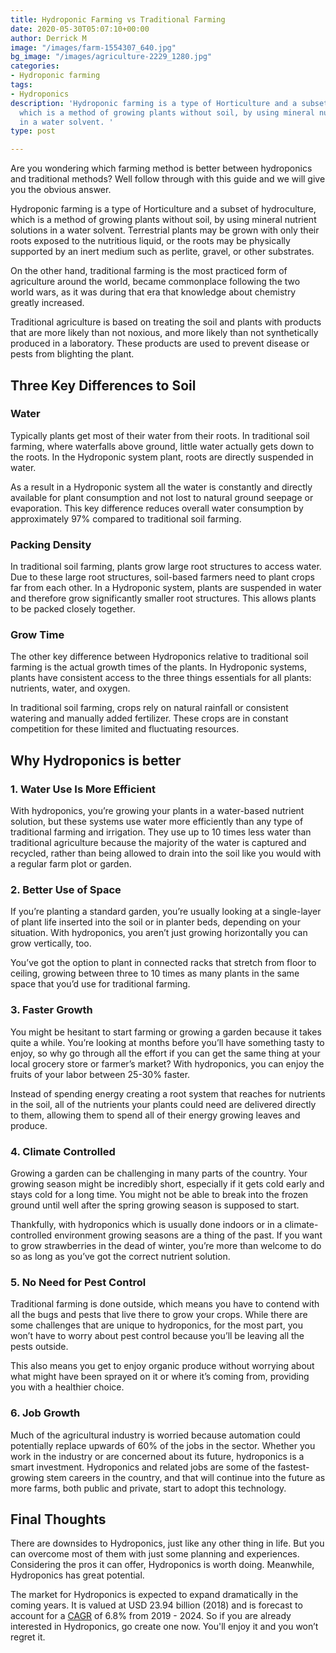 ```yaml
---
title: Hydroponic Farming vs Traditional Farming
date: 2020-05-30T05:07:10+00:00
author: Derrick M
image: "/images/farm-1554307_640.jpg"
bg_image: "/images/agriculture-2229_1280.jpg"
categories:
- Hydroponic farming
tags:
- Hydroponics
description: 'Hydroponic farming is a type of Horticulture and a subset of hydroculture,
  which is a method of growing plants without soil, by using mineral nutrient solutions
  in a water solvent. '
type: post

---
```

Are you wondering which farming method is better between hydroponics and traditional methods? Well follow through with this guide and we will give you the obvious answer.

Hydroponic farming is a type of Horticulture and a subset of hydroculture, which is a method of growing plants without soil, by using mineral nutrient solutions in a water solvent. Terrestrial plants may be grown with only their roots exposed to the nutritious liquid, or the roots may be physically supported by an inert medium such as perlite, gravel, or other substrates.

On the other hand, traditional farming is the most practiced form of agriculture around the world, became commonplace following the two world wars, as it was during that era that knowledge about chemistry greatly increased.

Traditional agriculture is based on treating the soil and plants with products that are more likely than not noxious, and more likely than not synthetically produced in a laboratory. These products are used to prevent disease or pests from blighting the plant.

## Three Key Differences to Soil

### Water

Typically plants get most of their water from their roots. In traditional soil farming, where waterfalls above ground, little water actually gets down to the roots. In the Hydroponic system plant, roots are directly suspended in water.

As a result in a Hydroponic system all the water is constantly and directly available for plant consumption and not lost to natural ground seepage or evaporation. This key difference reduces overall water consumption by approximately 97% compared to traditional soil farming.

### Packing Density

In traditional soil farming, plants grow large root structures to access water. Due to these large root structures, soil-based farmers need to plant crops far from each other. In a Hydroponic system, plants are suspended in water and therefore grow significantly smaller root structures. This allows plants to be packed closely together.

### Grow Time

The other key difference between Hydroponics relative to traditional soil farming is the actual growth times of the plants. In Hydroponic systems, plants have consistent access to the three things essentials for all plants: nutrients, water, and oxygen.

In traditional soil farming, crops rely on natural rainfall or consistent watering and manually added fertilizer. These crops are in constant competition for these limited and fluctuating resources.

## Why Hydroponics is better

### 1. Water Use Is More Efficient

With hydroponics, you’re growing your plants in a water-based nutrient solution, but these systems use water more efficiently than any type of traditional farming and irrigation. They use up to 10 times less water than traditional agriculture because the majority of the water is captured and recycled, rather than being allowed to drain into the soil like you would with a regular farm plot or garden.

### 2. Better Use of Space

If you’re planting a standard garden, you’re usually looking at a single-layer of plant life inserted into the soil or in planter beds, depending on your situation. With hydroponics, you aren’t just growing horizontally you can grow vertically, too.

You’ve got the option to plant in connected racks that stretch from floor to ceiling, growing between three to 10 times as many plants in the same space that you’d use for traditional farming.

### 3. Faster Growth

You might be hesitant to start farming or growing a garden because it takes quite a while. You’re looking at months before you’ll have something tasty to enjoy, so why go through all the effort if you can get the same thing at your local grocery store or farmer’s market? With hydroponics, you can enjoy the fruits of your labor between 25-30% faster.

Instead of spending energy creating a root system that reaches for nutrients in the soil, all of the nutrients your plants could need are delivered directly to them, allowing them to spend all of their energy growing leaves and produce.

### 4. Climate Controlled

Growing a garden can be challenging in many parts of the country. Your growing season might be incredibly short, especially if it gets cold early and stays cold for a long time. You might not be able to break into the frozen ground until well after the spring growing season is supposed to start.

Thankfully, with hydroponics which is usually done indoors or in a climate-controlled environment growing seasons are a thing of the past. If you want to grow strawberries in the dead of winter, you’re more than welcome to do so as long as you’ve got the correct nutrient solution.

### 5. No Need for Pest Control

Traditional farming is done outside, which means you have to contend with all the bugs and pests that live there to grow your crops. While there are some challenges that are unique to hydroponics, for the most part, you won’t have to worry about pest control because you’ll be leaving all the pests outside.

This also means you get to enjoy organic produce without worrying about what might have been sprayed on it or where it’s coming from, providing you with a healthier choice.

### 6. Job Growth

Much of the agricultural industry is worried because automation could potentially replace upwards of 60% of the jobs in the sector. Whether you work in the industry or are concerned about its future, hydroponics is a smart investment. Hydroponics and related jobs are some of the fastest-growing stem careers in the country, and that will continue into the future as more farms, both public and private, start to adopt this technology.

## Final Thoughts

There are downsides to Hydroponics, just like any other thing in life. But you can overcome most of them with just some planning and experiences. Considering the pros it can offer, Hydroponics is worth doing. Meanwhile, Hydroponics has great potential.

  
The market for Hydroponics is expected to expand dramatically in the coming years. It is valued at USD 23.94 billion (2018) and is forecast to account for a [CAGR](https://www.investopedia.com/terms/c/cagr.asp) of 6.8% from 2019 - 2024. So if you are already interested in Hydroponics, go create one now. You'll enjoy it and you won’t regret it.

